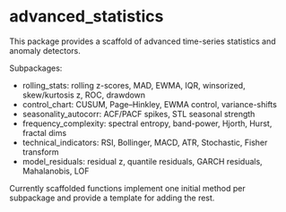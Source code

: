 # advanced_statistics

This package provides a scaffold of advanced time-series statistics and anomaly detectors.

Subpackages:
- rolling_stats: rolling z-scores, MAD, EWMA, IQR, winsorized, skew/kurtosis z, ROC, drawdown
- control_chart: CUSUM, Page–Hinkley, EWMA control, variance-shifts
- seasonality_autocorr: ACF/PACF spikes, STL seasonal strength
- frequency_complexity: spectral entropy, band-power, Hjorth, Hurst, fractal dims
- technical_indicators: RSI, Bollinger, MACD, ATR, Stochastic, Fisher transform
- model_residuals: residual z, quantile residuals, GARCH residuals, Mahalanobis, LOF

Currently scaffolded functions implement one initial method per subpackage and provide a template for adding the rest.
